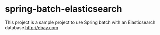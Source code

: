 # spring-batch-elasticsearch
This project is a sample project to use Spring batch with an Elasticsearch database.http://ebаy.com

